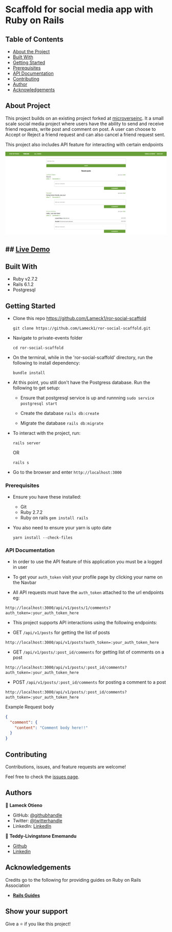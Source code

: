 # Scaffold for social media app with Ruby on Rails

## Table of Contents

- [About the Project](#about-the-project)
- [Built With](#built-with)
- [Getting Started](#getting-started)
- [Prerequisites](#prerequisites)
- [API Documentation](#api-documentation)
- [Contributing](#contributing)
- [Author](#author)
- [Acknowledgements](#acknowledgements)

## About Project

This project builds on an existing project forked at [microverseinc](https://github.com/microverseinc/ror-social-scaffold). It a small scale social media project where users have the ability to send and receive friend requests, write post and comment on post. A user can choose to Accept or Reject a friend request and can also cancel a friend request sent.

This project also includes API feature for interacting with certain endpoints

![screenshot](./timeline.PNG)

## ## [Live Demo](https://ror-social-scaffold.herokuapp.com/)

## Built With

- Ruby v2.7.2
- Rails 6.1.2
- Postgresql

## Getting Started

- Clone this repo https://github.com/Lameck1/ror-social-scaffold
  ```
  git clone https://github.com/Lameck1/ror-social-scaffold.git
  ```
- Navigate to private-events folder
  ```
  cd ror-social-scaffold
  ```
- On the terminal, while in the 'ror-social-scaffold' directory, run the following to install dependency:
  ```
  bundle install
  ```
- At this point, you still don't have the Postgress database. Run the following to get setup:

  - Ensure that postgresql service is up and runnning
    `sudo service postgresql start`
  - Create the database
    `rails db:create`

  - Migrate the database
    `rails db:migrate`

- To interact with the project, run:

  ```
  rails server
  ```

  OR

  ```
  rails s
  ```

- Go to the browser and enter
  `http://localhost:3000`

### Prerequisites

- Ensure you have these installed:

  - Git
  - Ruby 2.7.2
  - Ruby on rails `gem install rails`

- You also need to ensure your yarn is upto date
  ```
  yarn install --check-files
  ```

### API Documentation

- In order to use the API feature of this application you must be a logged in user

- To get your `auth_token` visit your profile page by clicking your name on the Navbar

- All API requests must have the `auth_token` attached to the url endpoints eg:

```
http://localhost:3000/api/v1/posts/1/comments?auth_token=:your_auth_token_here
```

- This project supports API interactions using the following endpoints:

- GET `/api/v1/posts` for getting the list of posts

```
http://localhost:3000/api/v1/posts?auth_token=:your_auth_token_here
```

- GET `/api/v1/posts/:post_id/comments` for getting list of comments on a post

```
http://localhost:3000/api/v1/posts/:post_id/comments?auth_token=:your_auth_token_here
```

- POST `/api/v1/posts/:post_id/comments` for posting a comment to a post

```
http://localhost:3000/api/v1/posts/:post_id/comments?auth_token=:your_auth_token_here
```

Example Request body

```json
{
  "comment": {
    "content": "Comment body here!!"
  }
}
```

## Contributing

Contributions, issues, and feature requests are welcome!

Feel free to check the [issues page](https://github.com/Lameck1/ror-social-scaffold/issues).

## Authors

👤 **Lameck Otieno**

- GitHub: [@githubhandle](https://github.com/Lameck1)
- Twitter: [@twitterhandle](https://twitter.com/lameck721)
- LinkedIn: [LinkedIn](https://www.linkedin.com/in/lameck-odhiambo-642b7077/)

👤 **Teddy-Livingstone Ememandu**

- [Github](https://github.com/TedLivist)
- [Linkedin](https://www.linkedin.com/in/tememandu)

## Acknowledgements

Credits go to the following for providing guides on Ruby on Rails Association

- [**Rails Guides**](https://guides.rubyonrails.org/association_basics.html)

## Show your support

Give a ⭐️ if you like this project!
